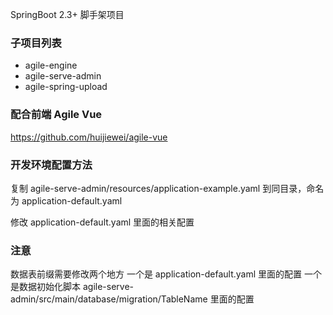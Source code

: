 SpringBoot 2.3+ 脚手架项目

### 子项目列表
- agile-engine
- agile-serve-admin
- agile-spring-upload

### 配合前端 Agile Vue 

https://github.com/huijiewei/agile-vue

### 开发环境配置方法
复制 agile-serve-admin/resources/application-example.yaml 到同目录，命名为 application-default.yaml

修改 application-default.yaml 里面的相关配置

### 注意
数据表前缀需要修改两个地方
一个是 application-default.yaml 里面的配置
一个是数据初始化脚本 agile-serve-admin/src/main/database/migration/TableName 里面的配置